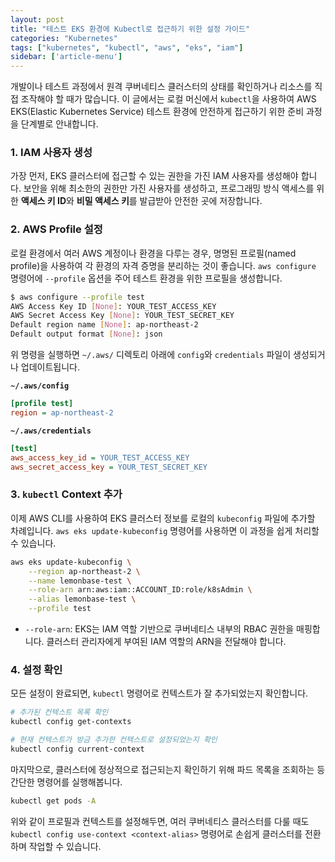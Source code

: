 ```yaml
---
layout: post
title: "테스트 EKS 환경에 Kubectl로 접근하기 위한 설정 가이드"
categories: "Kubernetes"
tags: ["kubernetes", "kubectl", "aws", "eks", "iam"]
sidebar: ['article-menu']
---
```


개발이나 테스트 과정에서 원격 쿠버네티스 클러스터의 상태를 확인하거나 리소스를 직접 조작해야 할 때가 많습니다. 이 글에서는 로컬 머신에서 `kubectl`을 사용하여 AWS EKS(Elastic Kubernetes Service) 테스트 환경에 안전하게 접근하기 위한 준비 과정을 단계별로 안내합니다.

### **1. IAM 사용자 생성**

가장 먼저, EKS 클러스터에 접근할 수 있는 권한을 가진 IAM 사용자를 생성해야 합니다. 보안을 위해 최소한의 권한만 가진 사용자를 생성하고, 프로그래밍 방식 액세스를 위한 **액세스 키 ID**와 **비밀 액세스 키**를 발급받아 안전한 곳에 저장합니다.

### **2. AWS Profile 설정**

로컬 환경에서 여러 AWS 계정이나 환경을 다루는 경우, 명명된 프로필(named profile)을 사용하여 각 환경의 자격 증명을 분리하는 것이 좋습니다. `aws configure` 명령어에 `--profile` 옵션을 주어 테스트 환경을 위한 프로필을 생성합니다.

```bash
$ aws configure --profile test
AWS Access Key ID [None]: YOUR_TEST_ACCESS_KEY
AWS Secret Access Key [None]: YOUR_TEST_SECRET_KEY
Default region name [None]: ap-northeast-2
Default output format [None]: json
```

위 명령을 실행하면 `~/.aws/` 디렉토리 아래에 `config`와 `credentials` 파일이 생성되거나 업데이트됩니다.

**`~/.aws/config`**
```ini
[profile test]
region = ap-northeast-2
```

**`~/.aws/credentials`**
```ini
[test]
aws_access_key_id = YOUR_TEST_ACCESS_KEY
aws_secret_access_key = YOUR_TEST_SECRET_KEY
```

### **3. `kubectl` Context 추가**

이제 AWS CLI를 사용하여 EKS 클러스터 정보를 로컬의 `kubeconfig` 파일에 추가할 차례입니다. `aws eks update-kubeconfig` 명령어를 사용하면 이 과정을 쉽게 처리할 수 있습니다.

```bash
aws eks update-kubeconfig \
    --region ap-northeast-2 \
    --name lemonbase-test \
    --role-arn arn:aws:iam::ACCOUNT_ID:role/k8sAdmin \
    --alias lemonbase-test \
    --profile test
```

-   `--role-arn`: EKS는 IAM 역할 기반으로 쿠버네티스 내부의 RBAC 권한을 매핑합니다. 클러스터 관리자에게 부여된 IAM 역할의 ARN을 전달해야 합니다.

### **4. 설정 확인**

모든 설정이 완료되면, `kubectl` 명령어로 컨텍스트가 잘 추가되었는지 확인합니다.

```bash
# 추가된 컨텍스트 목록 확인
kubectl config get-contexts

# 현재 컨텍스트가 방금 추가한 컨텍스트로 설정되었는지 확인
kubectl config current-context
```

마지막으로, 클러스터에 정상적으로 접근되는지 확인하기 위해 파드 목록을 조회하는 등 간단한 명령어를 실행해봅니다.

```bash
kubectl get pods -A
```

위와 같이 프로필과 컨텍스트를 설정해두면, 여러 쿠버네티스 클러스터를 다룰 때도 `kubectl config use-context <context-alias>` 명령어로 손쉽게 클러스터를 전환하며 작업할 수 있습니다.
